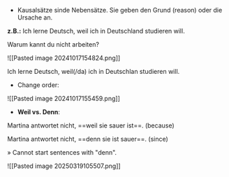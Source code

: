 * Kausalsätze sinde Nebensätze. Sie geben den Grund (reason) oder die Ursache an. 

**z.B.:** Ich lerne Deutsch, weil  ich in Deutschland studieren will.

Warum kannt du nicht arbeiten? 

![[Pasted image 20241017154824.png]]

Ich lerne Deutsch, weil(/da) ich in Deutschlan studieren will. 

+ Change order:

![[Pasted image 20241017155459.png]]


+ **Weil vs. Denn**:

Martina antwortet nicht, ==weil sie sauer ist==. (because)

Martina antwortet nicht, ==denn sie ist sauer==. (since)

» Cannot start sentences with "denn".


![[Pasted image 20250319105507.png]]